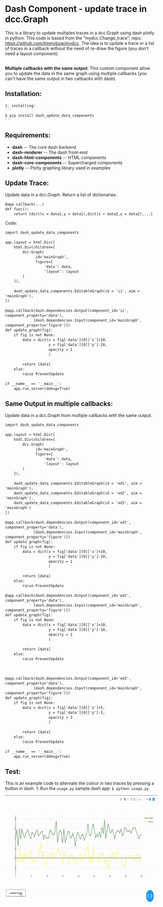 # Dash Component - update trace in dcc.Graph
This is a library to update multiples traces in a dcc.Graph using dash plotly in python. This code is based from the "mydcc.Change_trace", repo: https://github.com/jimmybow/mydcc. The idea is to update a trace or a list of traces in a callback without the need of re-draw the figure (you don't need a layout component).<br/> <br/>

**Multiple callbacks with the same output**: This custom component allow you to update the data in the same graph using multiple callbacks (you can't have the same output in two callbacks with dash). 

## Installation: 
    1. installing:
    ```
    $ pip install dash_update_data_components
    ```
## Requirements:
* **dash** -- The core dash backend
* **dash-renderer** -- The dash front-end
* **dash-html-components** -- HTML components
* **dash-core-components** -- Supercharged components
* **plotly** -- Plotly graphing library used in examples

## Update Trace:
Update data in a dcc.Graph. Return a list of dictionaries:
```
@app.callback(...)
def func():
    return [dict(x = data1,y = data1),dict(x = data2,y = data2),...]
```
Code:
```
import dash_update_data_components

app.layout = html.Div([
    html.Div(children=[
        dcc.Graph(
              id='mainGraph',
              figure={
                  'data': data,
                  'layout': layout          
        )
    ]),

    dash_update_data_components.EditableGraph(id = 'ii', aim = 'mainGraph'),
])

@app.callback(dash.dependencies.Output(component_id='ii', component_property='data'),             
             [dash.dependencies.Input(component_id='mainGraph', component_property='figure')])
def update_graph(fig):
    if fig is not None:        
        data = dict(x = fig['data'][0]['x']+20,
                    y = fig['data'][0]['y']-20,
                    opacity = 1
                    )

        return [data]
    else:
        raise PreventUpdate

if __name__ == '__main__':
    app.run_server(debug=True)
```

## Same Output in multiple callbacks:
Update data in a dcc.Graph from multiple callbacks with the same output.
```
import dash_update_data_components

app.layout = html.Div([
    html.Div(children=[
        dcc.Graph(
              id='mainGraph',
              figure={
                  'data': data,
                  'layout': layout          
        )
    ]),

    dash_update_data_components.EditableGraph(id = 'ed1', aim = 'mainGraph'),
    dash_update_data_components.EditableGraph(id = 'ed2', aim = 'mainGraph'),
    dash_update_data_components.EditableGraph(id = 'ed3', aim = 'mainGraph')
])

@app.callback(dash.dependencies.Output(component_id='ed1', component_property='data'),             
             [dash.dependencies.Input(component_id='mainGraph', component_property='figure')])
def update_graph(fig):
    if fig is not None:        
        data = dict(x = fig['data'][0]['x']+20,
                    y = fig['data'][0]['y']-20,
                    opacity = 1
                    )

        return [data]
    else:
        raise PreventUpdate
        
@app.callback(dash.dependencies.Output(component_id='ed2', component_property='data'),             
             [dash.dependencies.Input(component_id='mainGraph', component_property='figure')])
def update_graph(fig):
    if fig is not None:        
        data = dict(x = fig['data'][0]['x']+10,
                    y = fig['data'][0]['y']-10,
                    opacity = 2
                    )

        return [data]
    else:
        raise PreventUpdate
        
        
        
@app.callback(dash.dependencies.Output(component_id='ed3', component_property='data'),             
             [dash.dependencies.Input(component_id='mainGraph', component_property='figure')])
def update_graph(fig):
    if fig is not None:        
        data = dict(x = fig['data'][0]['x']+5,
                    y = fig['data'][0]['y']-5,
                    opacity = 3
                    )

        return [data]
    else:
        raise PreventUpdate

if __name__ == '__main__':
    app.run_server(debug=True)
```


## Test:
This is an example code to alternate the colour in two traces by pressing a button in dash.
    1.  Run the `usage.py` sample dash app:
        ```
        $ python usage.py
        ```

<img src="update-traces.gif" align="center" height="350" width="800"><br>

